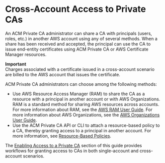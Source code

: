 # Cross\-Account Access to Private CAs<a name="pca-resource-sharing"></a>

An ACM Private CA administrator can share a CA with principals \(users, roles, etc\.\) in another AWS account using any of several methods\. When a share has been received and accepted, the principal can use the CA to issue end\-entity certificates using ACM Private CA or AWS Certificate Manager resources\.

**Important**  
Charges associated with a certificate issued in a cross\-account scenario are billed to the AWS account that issues the certificate\.

ACM Private CA administrators can choose among the following methods:
+ Use AWS Resource Access Manager \(RAM\) to share the CA as a resource with a principal in another account or with AWS Organizations\. RAM is a standard method for sharing AWS resources across accounts\. For more information about RAM, see the [AWS RAM User Guide](https://docs.aws.amazon.com/ram/latest/userguide/)\. For more information about AWS Organizations, see the [AWS Organizations User Guide](https://docs.aws.amazon.com/organizations/latest/userguide/)\.
+ Use the ACM Private CA API or CLI to attach a resource\-based policy to a CA, thereby granting access to a principal in another account\. For more information, see [Resource\-Based Policies](pca-rbp.md)\.

The [Enabling Access to a Private CA](granting-ca-access.md) section of this guide provides workflows for granting access to CAs in both single\-account and cross\-account scenarios\.